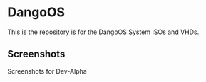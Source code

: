 # DangoOS
This is the repository is for the DangoOS System ISOs and VHDs. 
## Screenshots
Screenshots for Dev-Alpha

